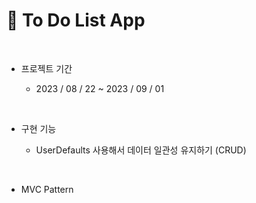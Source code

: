 # 📓 To Do List App 
<br>

- 프로젝트 기간
  
    - 2023 / 08 / 22 ~ 2023 / 09 / 01

<br>

- 구현 기능
  
    - UserDefaults 사용해서 데이터 일관성 유지하기 (CRUD)
      
<br>


- MVC Pattern

  



